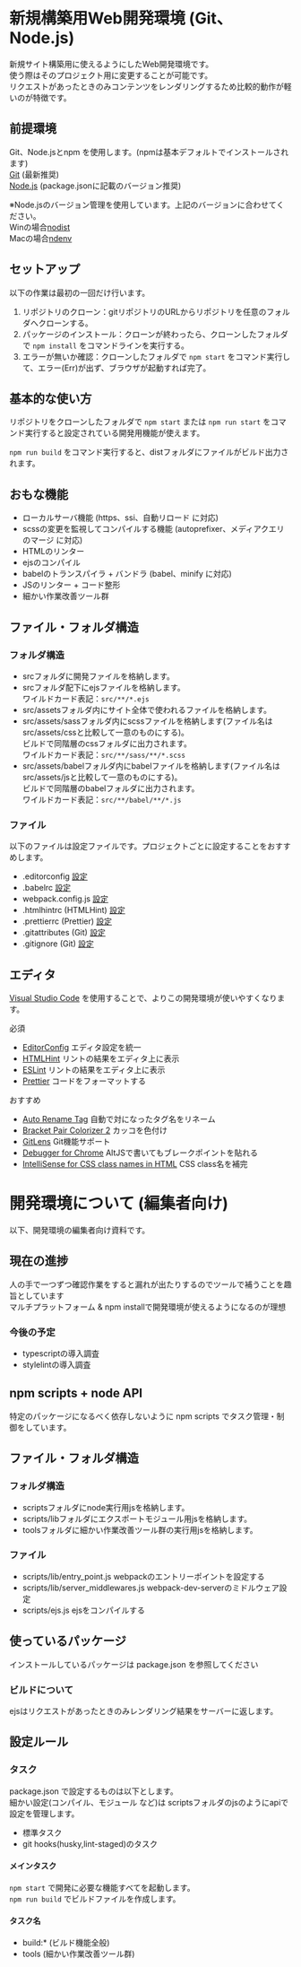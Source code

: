 # 新規構築用Web開発環境 (Git、Node.js)

新規サイト構築用に使えるようにしたWeb開発環境です。  
使う際はそのプロジェクト用に変更することが可能です。  
リクエストがあったときのみコンテンツをレンダリングするため比較的動作が軽いのが特徴です。

## 前提環境

Git、Node.jsとnpm を使用します。(npmは基本デフォルトでインストールされます)  
[Git](https://git-scm.com/) (最新推奨)  
[Node.js](https://nodejs.org/ja/) (package.jsonに記載のバージョン推奨)  

※Node.jsのバージョン管理を使用しています。上記のバージョンに合わせてください。  
Winの場合[nodist](https://github.com/marcelklehr/nodist/releases)  
Macの場合[ndenv](https://github.com/riywo/ndenv)  

## セットアップ

以下の作業は最初の一回だけ行います。

1. リポジトリのクローン：gitリポジトリのURLからリポジトリを任意のフォルダへクローンする。
2. パッケージのインストール：クローンが終わったら、クローンしたフォルダで `npm install` をコマンドラインを実行する。
3. エラーが無いか確認：クローンしたフォルダで `npm start` をコマンド実行して、エラー(Err)が出ず、ブラウザが起動すれば完了。

## 基本的な使い方

リポジトリをクローンしたフォルダで `npm start` または `npm run start` をコマンド実行すると設定されている開発用機能が使えます。

`npm run build` をコマンド実行すると、distフォルダにファイルがビルド出力されます。

## おもな機能

* ローカルサーバ機能 (https、ssi、自動リロード に対応)
* scssの変更を監視してコンパイルする機能 (autoprefixer、メディアクエリのマージ に対応)
* HTMLのリンター
* ejsのコンパイル
* babelのトランスパイラ + バンドラ (babel、minify に対応)
* JSのリンター + コード整形
* 細かい作業改善ツール群

## ファイル・フォルダ構造

### フォルダ構造

* srcフォルダに開発ファイルを格納します。
* srcフォルダ配下にejsファイルを格納します。  
  ワイルドカード表記：`src/**/*.ejs`
* src/assetsフォルダ内にサイト全体で使われるファイルを格納します。
* src/assets/sassフォルダ内にscssファイルを格納します(ファイル名はsrc/assets/cssと比較して一意のものにする)。  
  ビルドで同階層のcssフォルダに出力されます。  
  ワイルドカード表記：`src/**/sass/**/*.scss`
* src/assets/babelフォルダ内にbabelファイルを格納します(ファイル名はsrc/assets/jsと比較して一意のものにする)。  
  ビルドで同階層のbabelフォルダに出力されます。  
  ワイルドカード表記：`src/**/babel/**/*.js`

### ファイル

以下のファイルは設定ファイルです。プロジェクトごとに設定することをおすすめします。

* .editorconfig [設定](https://editorconfig.org/)
* .babelrc [設定](https://babeljs.io/docs/en/options)
* webpack.config.js [設定](https://webpack.js.org/configuration/)
* .htmlhintrc (HTMLHint) [設定](https://github.com/yaniswang/HTMLHint/wiki/Rules)
* .prettierrc (Prettier) [設定](https://prettier.io/docs/en/options.html)
* .gitattributes (Git) [設定](https://git-scm.com/docs/gitattributes)
* .gitignore (Git) [設定](https://git-scm.com/docs/gitignore)

## エディタ

[Visual Studio Code](https://code.visualstudio.com/) を使用することで、よりこの開発環境が使いやすくなります。

必須

* [EditorConfig](https://marketplace.visualstudio.com/items?itemName=EditorConfig.EditorConfig) エディタ設定を統一
* [HTMLHint](https://marketplace.visualstudio.com/items?itemName=mkaufman.HTMLHint) リントの結果をエディタ上に表示
* [ESLint](https://marketplace.visualstudio.com/items?itemName=dbaeumer.vscode-eslint) リントの結果をエディタ上に表示
* [Prettier](https://marketplace.visualstudio.com/items?itemName=esbenp.prettier-vscode) コードをフォーマットする

おすすめ

* [Auto Rename Tag](https://marketplace.visualstudio.com/items?itemName=formulahendry.auto-rename-tag) 自動で対になったタグ名をリネーム
* [Bracket Pair Colorizer 2](https://marketplace.visualstudio.com/items?itemName=CoenraadS.bracket-pair-colorizer-2) カッコを色付け
* [GitLens](https://marketplace.visualstudio.com/items?itemName=eamodio.gitlens) Git機能サポート
* [Debugger for Chrome](https://marketplace.visualstudio.com/items?itemName=msjsdiag.debugger-for-chrome) AltJSで書いてもブレークポイントを貼れる
* [IntelliSense for CSS class names in HTML](https://marketplace.visualstudio.com/items?itemName=Zignd.html-css-class-completion) CSS class名を補完

# 開発環境について (編集者向け)

以下、開発環境の編集者向け資料です。

## 現在の進捗

人の手で一つずつ確認作業をすると漏れが出たりするのでツールで補うことを趣旨としています  
マルチプラットフォーム & npm installで開発環境が使えるようになるのが理想

### 今後の予定

* typescriptの導入調査
* stylelintの導入調査

## npm scripts + node API

特定のパッケージになるべく依存しないように npm scripts でタスク管理・制御をしています。  

## ファイル・フォルダ構造

### フォルダ構造

* scriptsフォルダにnode実行用jsを格納します。
* scripts/libフォルダにエクスポートモジュール用jsを格納します。
* toolsフォルダに細かい作業改善ツール群の実行用jsを格納します。

### ファイル

* scripts/lib/entry_point.js webpackのエントリーポイントを設定する
* scripts/lib/server_middlewares.js webpack-dev-serverのミドルウェア設定
* scripts/ejs.js ejsをコンパイルする

## 使っているパッケージ

インストールしているパッケージは package.json を参照してください

### ビルドについて

ejsはリクエストがあったときのみレンダリング結果をサーバーに返します。

## 設定ルール

### タスク

package.json で設定するものは以下とします。  
細かい設定(コンパイル、モジュール など)は scriptsフォルダのjsのようにapiで設定を管理します。

* 標準タスク
* git hooks(husky,lint-staged)のタスク

#### メインタスク

`npm start` で開発に必要な機能すべてを起動します。  
`npm run build` でビルドファイルを作成します。

#### タスク名

* build:* (ビルド機能全般)
* tools (細かい作業改善ツール群)
